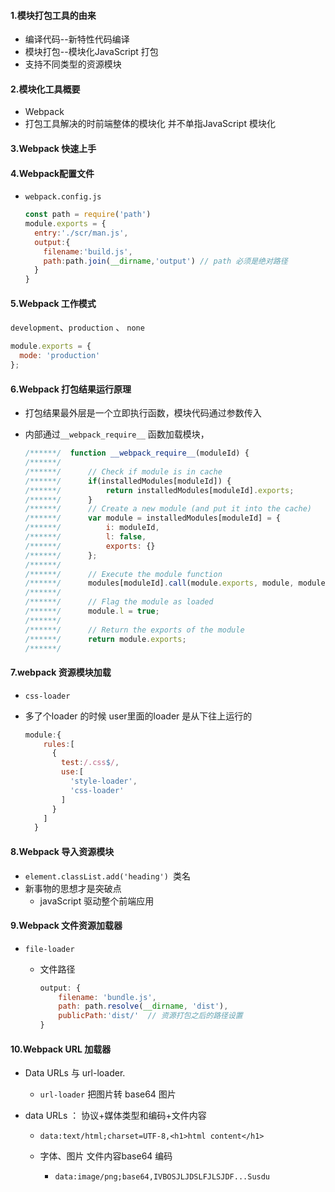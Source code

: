 

#### 1.模块打包工具的由来

- 编译代码--新特性代码编译
- 模块打包--模块化JavaScript 打包
- 支持不同类型的资源模块

#### 2.模块化工具概要

- Webpack
- 打包工具解决的时前端整体的模块化 并不单指JavaScript 模块化

#### 3.Webpack 快速上手

#### 4.Webpack配置文件

- `webpack.config.js` 

  ```javascript
  const path = require('path')
  module.exports = {
  	entry:'./scr/man.js',
    output:{
      filename:'build.js',
      path:path.join(__dirname,'output') // path 必须是绝对路径
    }
  }
  ```

#### 5.Webpack 工作模式

 `development`、`production` 、 `none`

```javascript
module.exports = {
  mode: 'production'
};
```

#### 6.Webpack 打包结果运行原理

- 打包结果最外层是一个立即执行函数，模块代码通过参数传入

- 内部通过`__webpack_require__` 函数加载模块，

  ```javascript
  /******/ 	function __webpack_require__(moduleId) {
  /******/
  /******/ 		// Check if module is in cache
  /******/ 		if(installedModules[moduleId]) {
  /******/ 			return installedModules[moduleId].exports;
  /******/ 		}
  /******/ 		// Create a new module (and put it into the cache)
  /******/ 		var module = installedModules[moduleId] = {
  /******/ 			i: moduleId,
  /******/ 			l: false,
  /******/ 			exports: {}
  /******/ 		};
  /******/
  /******/ 		// Execute the module function
  /******/ 		modules[moduleId].call(module.exports, module, module.exports, __webpack_require__);
  /******/
  /******/ 		// Flag the module as loaded
  /******/ 		module.l = true;
  /******/
  /******/ 		// Return the exports of the module
  /******/ 		return module.exports;
  /******/ 	
  ```

#### 7.webpack 资源模块加载

- `css-loader`

- 多了个loader 的时候 user里面的loader 是从下往上运行的

  ```javascript
  module:{
      rules:[
        {
          test:/.css$/,
          use:[
            'style-loader',
            'css-loader'
          ]
        }
      ]
    }
  ```

#### 8.Webpack 导入资源模块

- `element.classList.add('heading') `类名
- 新事物的思想才是突破点
  - javaScript 驱动整个前端应用

#### 9.Webpack 文件资源加载器

- `file-loader`

  - 文件路径

    ```javascript
    output: {
        filename: 'bundle.js',
        path: path.resolve(__dirname, 'dist'),
        publicPath:'dist/'  // 资源打包之后的路径设置
    }
    ```

#### 10.Webpack URL 加载器

- Data URLs 与 url-loader.

  - `url-loader` 把图片转 base64 图片

- data URLs ： 协议+媒体类型和编码+文件内容

  - `data:text/html;charset=UTF-8,<h1>html content</h1>`

  - 字体、图片 文件内容base64 编码 

    - `data:image/png;base64,IVBOSJLJDSLFJLSJDF...Susdu`

    





















